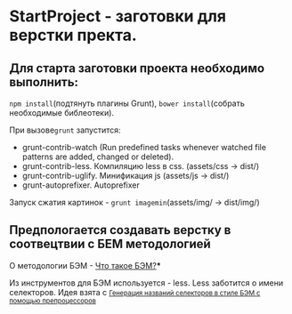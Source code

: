 <h1>StartProject - заготовки для верстки пректа.</h1>
<h2>Для старта заготовки проекта необходимо выполнить:</h2>
<p><code>npm install</code>(подтянуть плагины Grunt), <code>bower install</code>(собрать необходимые библеотеки).</p>
<p>При вызове<code>grunt</code> запустится:</p>
<ul>
	<li>grunt-contrib-watch (Run predefined tasks whenever watched file patterns are added, changed or deleted).</li>
	<li>grunt-contrib-less. Компиляцию less в css. (assets/css -> dist/)</li>
	<li>grunt-contrib-uglify. Минификация js (assets/js -> dist/)</li>
	<li>grunt-autoprefixer. Autoprefixer </li>
</ul>
<p>Запуск сжатия картинок - <code>grunt imagemin</code>(assets/img/ -> dist/img/)</p>
<h2>Предпологается создавать верстку в соотвецтвии с БЕМ методологией</h2>
<p>О методологии БЭМ - <a href="https://ru.bem.info/method/definitions/">Что такое БЭМ?</a><b>*</b></p>
<p>Из инструментов для БЭМ используется - less. Less заботится  о имени селекторов.
Идея взята с <a href="http://noteskeeper.ru/1139/"><small>Генерация названий селекторов в стиле БЭМ с помощью препроцессоров</small></a></p>
